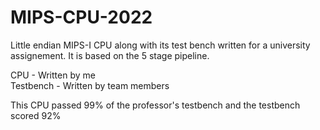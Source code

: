 # MIPS-CPU-2022
Little endian MIPS-I CPU along with its test bench written for a university assignement. It is based on the 5 stage pipeline.

CPU - Written by me \
Testbench - Written by team members

This CPU passed 99% of the professor's testbench and the testbench scored 92%
